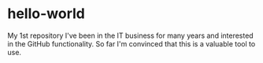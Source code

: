 # hello-world
My 1st repository
I've been in the IT business for many years and interested in the GitHub functionality. So far I'm convinced that this is a valuable tool to use.
